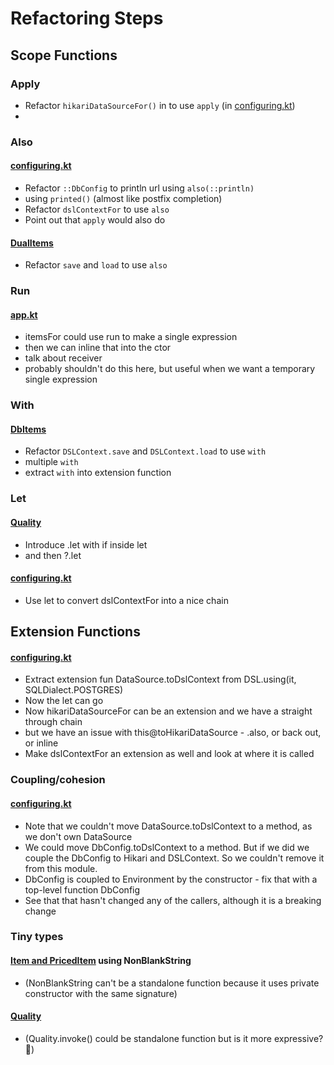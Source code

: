 # Refactoring Steps

## Scope Functions

### Apply
- Refactor `hikariDataSourceFor()` in  to use `apply` (in [configuring.kt](src/main/java/com/gildedrose/config/configuring.kt))
-

### Also
#### [configuring.kt](src/main/java/com/gildedrose/config/configuring.kt)
- Refactor `::DbConfig` to println url using `also(::println)`
- using `printed()` (almost like postfix completion)
- Refactor `dslContextFor` to use `also`
- Point out that `apply` would also do

#### [DualItems](src/main/java/com/gildedrose/persistence/DualItems.kt)
- Refactor `save` and `load` to use `also`

### Run
#### [app.kt](src/main/java/com/gildedrose/app.kt)
- itemsFor could use run to make a single expression
- then we can inline that into the ctor
- talk about receiver
- probably shouldn't do this here, but useful when we want a temporary single expression

### With
#### [DbItems](src/main/java/com/gildedrose/persistence/DbItems.kt)
- Refactor `DSLContext.save` and `DSLContext.load` to use `with`
- multiple `with`
- extract `with` into extension function

### Let
#### [Quality](src/main/java/com/gildedrose/domain/Quality.kt)
- Introduce .let with if inside let
- and then ?.let
#### [configuring.kt](src/main/java/com/gildedrose/config/configuring.kt)
- Use let to convert dslContextFor into a nice chain

## Extension Functions
#### [configuring.kt](src/main/java/com/gildedrose/config/configuring.kt)
- Extract extension fun DataSource.toDslContext from DSL.using(it, SQLDialect.POSTGRES)
- Now the let can go
- Now hikariDataSourceFor can be an extension and we have a straight through chain
- but we have an issue with this@toHikariDataSource - .also, or back out, or inline
- Make dslContextFor an extension as well and look at where it is called

### Coupling/cohesion
#### [configuring.kt](src/main/java/com/gildedrose/config/configuring.kt)
- Note that we couldn't move DataSource.toDslContext to a method, as we don't own DataSource
- We could move DbConfig.toDslContext to a method. But if we did we couple the DbConfig to Hikari and DSLContext. So we couldn't remove it from this module.
- DbConfig is coupled to Environment by the constructor - fix that with a top-level function DbConfig
- See that that hasn't changed any of the callers, although it is a breaking change


### Tiny types
#### [Item and PricedItem](src/main/java/com/gildedrose/domain/Item.kt) using NonBlankString
- (NonBlankString can't be a standalone function because it uses private constructor with the same signature)

#### [Quality](src/main/java/com/gildedrose/domain/Quality.kt)
- (Quality.invoke() could be standalone function but is it more expressive? 🤔)
